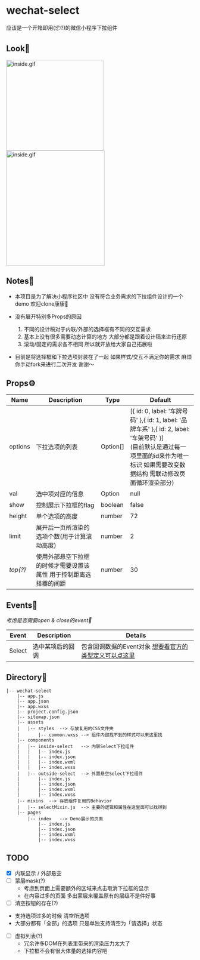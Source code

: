 # wechat-select  
应该是一个开箱即用(📦?)的微信小程序下拉组件



## Look👀

<img src="https://i.loli.net/2021/08/10/PdVjezt6E8kGBJv.gif" alt="inside.gif" width="261" height="243" />

<img src="https://i.loli.net/2021/08/10/IcvAxql7t4UTZPC.gif" alt="inside.gif" width="264" height="308" />



## Notes📒

- 本项目是为了解决小程序社区中 没有符合业务需求的下拉组件设计的一个demo 欢迎clone康康👏

- 没有展开特别多Props的原因
  1. 不同的设计稿对于内联/外部的选择框有不同的交互需求
  2. 基本上没有很多需要动态计算的地方 大部分都是跟着设计稿来进行还原
  3. 滚动/固定的需求各不相同 所以就开放给大家自己拓展啦
- 目前是将选择框和下拉选项封装在了一起 如果样式/交互不满足你的需求 麻烦你手动fork来进行二次开发 谢谢～



## Props⚙️
| Name     | Description                                                  | Type     | Default                                                      |
| -------- | ------------------------------------------------------------ | -------- | ------------------------------------------------------------ |
| options  | 下拉选项的列表                                               | Option[] | [{ id: 0, label: '车牌号码' },{ id: 1, label: '品牌车系' },{ id: 2, label: '车架号码' }]<br />(目前默认是通过每一项里面的id来作为唯一标识 如果需要改变数据结构 需联动修改页面循环渲染部分) |
| val      | 选中项对应的信息                                             | Option   | null                                                         |
| show     | 控制展示下拉框的flag                                         | boolean  | false                                                        |
| height   | 单个选项的高度                                               | number   | 72                                                           |
| limit    | 展开后一页所渲染的选项个数(用于计算滚动高度)                 | number   | 2                                                            |
| *top(?)* | 使用外部悬空下拉框的时候才需要设置该属性 用于控制距离选择器的间距 | number   | 30                                                           |



## Events📢
*考虑是否需要open & close的event💭*

| Event  | Description      | Details                                                      |
| ------ | ---------------- | ------------------------------------------------------------ |
| Select | 选中某项后的回调 | 包含回调数据的Event对象 [想要看官方的类型定义可以点这里](https://github.com/wechat-miniprogram/api-typings/blob/master/types/wx/lib.wx.event.d.ts) |



## Directory📁

```
|-- wechat-select
    |-- app.js
    |-- app.json
    |-- app.wxss
    |-- project.config.json
    |-- sitemap.json
    |-- assets
    |   |-- styles	--> 存放复用的CSS文件夹
    |       |-- common.wxss	--> 组件内部找不到的样式可以来这里找
    |-- components
    |   |-- inside-select	--> 内联Select下拉组件
    |   |   |-- index.js
    |   |   |-- index.json
    |   |   |-- index.wxml
    |   |   |-- index.wxss
    |   |-- outside-select	--> 外置悬空Select下拉组件
    |       |-- index.js
    |       |-- index.json
    |       |-- index.wxml
    |       |-- index.wxss
    |-- mixins	--> 存放组件复用的Behavior
    |   |-- selectMixin.js	--> 主要的逻辑和属性在这里面可以找得到
    |-- pages
        |-- index	--> Demo展示的页面
            |-- index.js
            |-- index.json
            |-- index.wxml
            |-- index.wxss
```



## TODO

- [x] 内联显示 / 外部悬空
- [ ] 蒙层mask(?)
    - 考虑到页面上需要额外的区域来点击取消下拉框的显示
    - 在内容过多的页面 多出蒙层来覆盖原有的层级不是件好事
- [ ]  清空按钮的存在(?)
  - 支持选项过多的时候 清空所选项
  - 大部分都有「全部」的选项 只是单独支持清空为「请选择」状态 
- [ ]  虚拟列表(?)
    - 冗余许多DOM在列表里带来的渲染压力太大了
    - 下拉框不会有很大体量的选择内容吧
